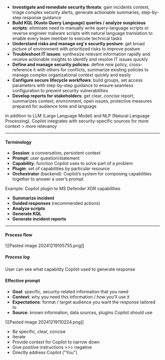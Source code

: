 - **Investigate and remediate security threats**: gain incidents context, triage complex security alerts, generate actionable summaries, step-by-step response guidance
- **Build KQL (Kusto Query Language) queries / analyze suspicious scripts**: eliminate need to manually write query-language scripts or reverse engineer malware scripts with natural language translation to enable every team member to execute technical tasks
- **Understand risks and manage org's security posture**: get broad picture of environment with prioritized risks to improve posture
- **Troubleshoot IT issues**: synthesize relevant information rapidly and receive actionable insights to identify and resolve IT issues quickly
- **Define and manage security policies**: define new policy, cross-reference it with others for conflicts, summarize existing policies to manage complex organizational context quickly and easily
- **Configure secure lifecycle workflows**: build groups, set access parameters with step-by-step guidance to ensure seamless configuration to prevent security vulnerabilities
- **Develop reports for stakeholders**: get clear, concise report, summarizes context, environment, open issues, protective measures prepared for audience tone and language

In addition to LLM (Large Language Model) and NLP (Natural Language Processing), Copilot integrates with security-specific sources for more context > more relevancy
___

#### Terminology

- **Session**: a conversation, persistent context
- **Prompt**: user question/statement
- **Capability**: function Copilot uses to solve part of a problem
- **Plugin**: set of capabilities by particular resource
- **Orchestrator** (backend): Copilot’s system for composing capabilities together to answer a user’s prompt

Example: Copilot plugin to MS Defender XDR capabilities
- **Summarize incident**
- **Guided responses** (recommended actions)
- **Analyze scripts**
- **Generate KQL**
- **Generate incident reports**
___
#### Process flow

![[Pasted image 20241219105755.png]]
##### Process log

User can see what capability Copilot used to generate response
#### Effective prompt

- **Goal**: specific, security-related information that you need
- **Context**: why you need this information / how you'll use it
- **Expectations**: format / target audience you want the response tailored to
- **Source**: known information, data sources, plugins Copilot should use

![[Pasted image 20241219110224.png]]

- Be specific, clear, concise
- Iterate
- Provide context for Copilot to narrow down
- Give positive instructions >>> negative
- Directly address Copilot ("You")